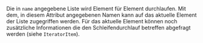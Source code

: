Die in `name` angegebene Liste wird Element für Element durchlaufen. Mit dem,
in diesem Attribut angegebenen Namen kann auf das aktuelle Element der Liste
zugegriffen werden. Für das aktuelle Element können noch zusätzliche
Informationen die den Schleifendurchlauf betreffen abgefragt werden (siehe
`IteratorItem`).